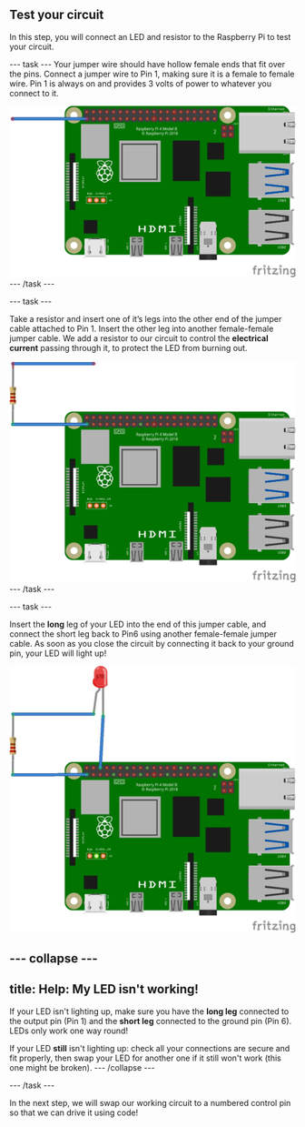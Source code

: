 ## Test your circuit

In this step, you will connect an LED and resistor to the Raspberry Pi to test your circuit.

--- task ---
Your jumper wire should have hollow female ends that fit over the pins. Connect a jumper wire to Pin 1, making sure it is a female to female wire. Pin 1 is always on and provides 3 volts of power to whatever you connect to it.  

![circuit diagram of a jumper cable wired to 3V3 on the Raspberry Pi](images/Pi_2_jumper_test.jpg)
--- /task ---

--- task ---

Take a resistor and insert one of it’s legs into the other end of the jumper cable attached to Pin 1. Insert the other leg into another female-female jumper cable. 
We add a resistor to our circuit to control the **electrical current** passing through it, to protect the LED from burning out.

![circuit diagram of a jumper cable with a resistor wired to 3V3 on the Raspberry Pi](images/Pi_3_resistor_test.jpg)
--- /task ---

--- task ---

Insert the **long** leg of your LED into the end of this jumper cable, and connect the short leg back to Pin6 using another female-female jumper cable. As soon as you close the circuit by connecting it back to your ground pin, your LED will light up! 

![circuit diagram of a jumper cable with a resistor wired to 3V3 on the Raspberry Pi](images/Pi_4_complete_test.jpg)

--- collapse ---
---
title: Help: My LED isn't working!
---
If your LED isn't lighting up, make sure you have the **long leg** connected to the output pin (Pin 1) and the **short leg** connected to the ground pin (Pin 6). LEDs only work one way round!

If your LED **still** isn't lighting up: check all your connections are secure and fit properly, then swap your LED for another one if it still won't work (this one might be broken).
--- /collapse ---

--- /task ---


In the next step, we will swap our working circuit to a numbered control pin so that we can drive it using code!
